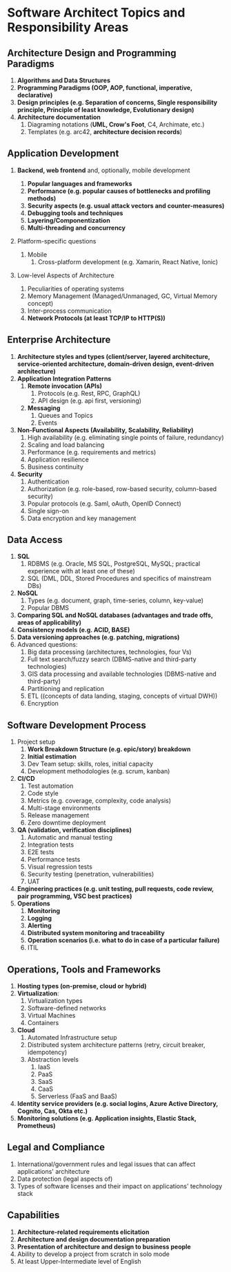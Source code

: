 # Software Architect Topics and Responsibility Areas

## **Architecture Design and Programming Paradigms**
1. **Algorithms and Data Structures**
1. **Programming Paradigms (OOP, AOP, functional, imperative, declarative)**
1. **Design principles (e.g. Separation of concerns, Single responsibility principle, Principle of least knowledge, Evolutionary design)**
1. **Architecture documentation**
    1. Diagraming notations (**UML, Crow's Foot**, C4, Archimate, etc.)
    1. Templates (e.g. arc42, **architecture decision records**)
## **Application Development**

1. **Backend, web frontend** and, optionally, mobile development
    1. **Popular languages and frameworks**
    2. **Performance (e.g. popular causes of bottlenecks and profiling methods)**
    3. **Security aspects (e.g. usual attack vectors and counter-measures)**
    4. **Debugging tools and techniques**
    1. **Layering/Componentization**
    1. **Multi-threading and concurrency**

1. Platform-specific questions
    1. Mobile
     	1. Cross-platform development (e.g. Xamarin, React Native, Ionic)
     	
1. Low-level Aspects of Architecture
   1. Peculiarities of operating systems
   1. Memory Management (Managed/Unmanaged, GC, Virtual Memory concept)
   1. Inter-process communication
   1. **Network Protocols (at least TCP/IP to HTTP(S))**
   
## **Enterprise Architecture**
1. **Architecture styles and types (client/server, layered architecture, service-oriented architecture, domain-driven design, event-driven architecture)**
1. **Application Integration Patterns**
    1. **Remote invocation (APIs)**
        1. Protocols (e.g. Rest, RPC, GraphQL)
        1. API design (e.g. api first, versioning)
    1. **Messaging**
        1. Queues and Topics
        1. Events
1. **Non-Functional Aspects (Availability, Scalability, Reliability)**
    1. High availability (e.g. eliminating single points of failure, redundancy)
    1. Scaling and load balancing
    1. Performance (e.g. requirements and metrics)
    1. Application resilience
    1. Business continuity
1. **Security**
    1. Authentication 
    2. Authorization (e.g. role-based, row-based security, column-based security)
    1. Popular protocols (e.g. Saml, oAuth,  OpenID Connect)
    1. Single sign-on
    1. Data encryption and key management

## **Data Access**

1. **SQL**
    1. RDBMS (e.g. Oracle, MS SQL, PostgreSQL, MySQL; practical experience with at least one of these)
    1. SQL (DML, DDL, Stored Procedures and specifics of mainstream DBs)
1. **NoSQL** 
    1. Types (e.g. document, graph, time-series, column, key-value)
    2. Popular DBMS
1. **Comparing SQL and NoSQL databases (advantages and trade offs, areas of applicability)**
1. **Consistency models (e.g. ACID, BASE)**
1. **Data versioning approaches (e.g. patching, migrations)**
1. Advanced questions:
    1. Big data processing (architectures, technologies, four Vs)
    1. Full text search/fuzzy search (DBMS-native and third-party technologies)
    1. GIS data processing and available technologies (DBMS-native and third-party)
    1. Partitioning and replication
    1. ETL ((concepts of data landing, staging, concepts of virtual DWH))
    1. Encryption

## **Software Development Process**
1. Project setup
    1. **Work Breakdown Structure (e.g. epic/story) breakdown**
    1. **Initial estimation**
    1. Dev Team setup: skills, roles, initial capacity
    1. Development methodologies (e.g. scrum, kanban)
1. **CI/CD**
    1. Test automation
    1. Code style
    1. Metrics (e.g. coverage, complexity, code analysis)
    1. Multi-stage environments
    1. Release management
    1. Zero downtime deployment
1. **QA (validation, verification disciplines)**
    1. Automatic  and manual testing
    1. Integration tests
    1. E2E tests
    1. Performance tests
    1. Visual regression tests
    1. Security testing (penetration, vulnerabilities)
    1. UAT
1. **Engineering practices (e.g. unit testing, pull requests, code review, pair programming, VSC best practices)**
1. **Operations**
    1. **Monitoring**
    1. **Logging**
    1. **Alerting**
    1. **Distributed system monitoring and traceability**
    1. **Operation scenarios (i.e. what to do in case of a particular failure)**
    1. ITIL

## **Operations, Tools and Frameworks**
1. **Hosting types (on-premise, cloud or hybrid)**
1. **Virtualization**:
    1. Virtualization types
    1. Software-defined networks
    1. Virtual Machines
    1. Containers
1. **Cloud**
    1. Automated Infrastructure setup
    1. Distributed system architecture patterns (retry, circuit breaker, idempotency)
    1. Abstraction levels
        1. IaaS
        1. PaaS
        1. SaaS
        1. CaaS
        1. Serverless (FaaS and BaaS)
1. **Identity service providers (e.g. social logins, Azure Active Directory, Cognito, Cas, Okta etc.)**
1. **Monitoring solutions (e.g. Application insights, Elastic Stack, Prometheus)**

## **Legal and Compliance**
1. International/government rules and legal issues that can affect applications' architecture
2. Data protection (legal aspects of)
3. Types of software licenses and their impact on applications' technology stack

## **Capabilities**
1. **Architecture-related requirements elicitation**
1. **Architecture and design documentation preparation**
1. **Presentation of architecture and design to business people**
1. Ability to develop a project from scratch in solo mode
1. At least Upper-Intermediate level of English
